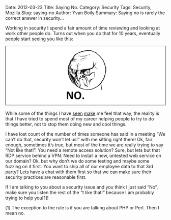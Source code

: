 Date: 2012-03-23
Title: Saying No. 
Category: Security 
Tags: Security, Mozilla
Slug: saying-no
Author: Yvan Boily
Summary: Saying no is rarely the correct answer in security...

Working in security I spend a fair amount of time reviewing and looking at work other people do.  Turns out when you do that for 10 years, eventually people start seeing you like this:

![No Rage Face](./images/saying-no-1.png)

While some of the things I have [seen](http://www.php.net/) [make](http://wordpress.org/) me feel that way, the reality is that I have tried to spend most of my career helping people to try to do things better, not to stop them doing new and cool things.

I have lost count of the number of times someone has said in a meeting “We can’t do that, security won’t let us!” with me sitting right there!  Ok, fair enough, sometimes it’s true, but most of the time we are really trying to say “Not like that!”.  You need a remote access solution?  Sure, but lets but that RDP service behind a VPN.  Need to install a new, untested web service on our domain?  Ok, but why don’t we do some testing and maybe some fuzzing on it first.  You want to ship all of our employee data to that 3rd party?  Lets have a chat with them first so that we can make sure their security practices are reasonable first.

If I am talking to you about a security issue and you think I just said “No”, make sure you listen the rest of the “t like that!” because I am probably trying to help you[1]!

[1] The exception to the rule is if you are talking about PHP or Perl.  Then I mean no.
